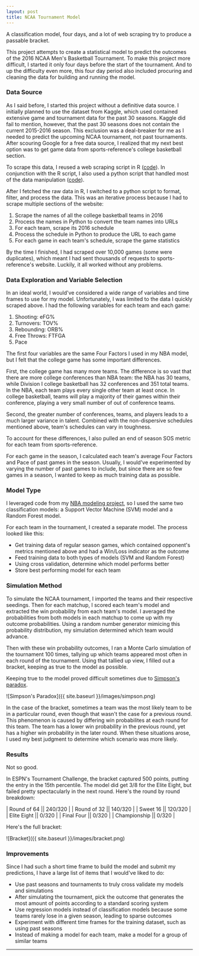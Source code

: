 ```yaml
---
layout: post
title: NCAA Tournament Model
---
```


A classification model, four days, and a lot of web scraping try to produce a passable bracket.

This project attempts to create a statistical model to predict the outcomes of the 2016 NCAA Men's Basketball Tournament.  To make this project more difficult, I started it only four days before the start of the tournament.  And to up the difficulty even more, this four day period also included procuring and cleaning the data for building and running the model.

### Data Source
As I said before, I started this project without a definitive data source.  I initially planned to use the dataset from Kaggle, which used contained extensive game and tournament data for the past 30 seasons.  Kaggle did fail to mention, however, that the past 30 seasons does not contain the current 2015-2016 season.  This exclusion was a deal-breaker for me as I needed to predict the upcoming NCAA tournament, not past tournaments.  After scouring Google for a free data source, I realized that my next best option was to get game data from sports-reference's college basketball section.

To scrape this data, I reused a web scraping script in R ([code](https://github.com/mprego/NCAA/blob/master/data_scrape.R)).  In conjunction with the R script, I also used a python script that handled most of the data manipulation ([code](https://github.com/mprego/NCAA/blob/master/data_proc_2016.py)).

After I fetched the raw data in R, I switched to a python script to format, filter, and process the data.  This was an iterative process because I had to scrape multiple sections of the website:

1. Scrape the names of all the college basketball teams in 2016
2. Process the names in Python to convert the team names into URLs
3. For each team, scrape its 2016 schedule
4. Process the schedule in Python to produce the URL to each game
5. For each game in each team's schedule, scrape the game statistics

By the time I finished, I had scraped over 10,000 games (some were duplicates), which meant I had sent thousands of requests to sports-reference's website.  Luckily, it all worked without any problems.

### Data Exploration and Variable Selection
In an ideal world, I would've considered a wide range of variables and time frames to use for my model.  Unfortunately, I was limited to the data I quickly scraped above.  I had the following variables for each team and each game:

1. Shooting: eFG%
2. Turnovers: TOV%
3. Rebounding: ORB%
4. Free Throws: FTFGA
5. Pace

The first four variables are the same Four Factors I used in my NBA model, but I felt that the college game has some important differences.  

First, the college game has many more teams.  The difference is so vast that there are more college conferences than NBA team: the NBA has 30 teams, while Division I college basketball has 32 conferences and 351 total teams.  In the NBA, each team plays every single other team at least once.  In college basketball, teams will play a majority of their games within their conference, playing a very small number of out of conference teams.

Second, the greater number of conferences, teams, and players leads to a much larger variance in talent.  Combined with the non-dispersive schedules mentioned above, team's schedules can vary in toughness.

To account for these differences, I also pulled an end of season SOS metric for each team from sports-reference.

For each game in the season, I calculated each team's average Four Factors and Pace of past games in the season.  Usually, I would've experimented by varying the number of past games to include, but since there are so few games in a season, I wanted to keep as much training data as possible.

### Model Type
I leveraged code from my [NBA modeling project](http://mprego.github.io/NBA_Model/), so I used the same two classification models: a Support Vector Machine (SVM) model and a Random Forest model.  

For each team in the tournament, I created a separate model.  The process looked like this:

- Get training data of regular season games, which contained opponent's metrics mentioned above and had a Win/Loss indicator as the outcome
- Feed training data to both types of models (SVM and Random Forest)
- Using cross validation, determine which model performs better
- Store best performing model for each team


### Simulation Method
To simulate the NCAA tournament, I imported the teams and their respective seedings.  Then for each matchup, I scored each team's model and extracted the win probability from each team's model.  I averaged the probabilities from both models in each matchup to come up with my outcome probabilities.  Using a random number generator mimicing this probability distribution, my simulation determined which team would advance.

Then with these win probability outcomes, I ran a Monte Carlo simulation of the tournament 100 times, tallying up which teams appeared most often in each round of the tournament.  Using that tallied up view, I filled out a bracket, keeping as true to the model as possible.

Keeping true to the model proved difficult sometimes due to [Simpson's paradox](https://en.wikipedia.org/wiki/Simpson%27s_paradox).  

![Simpson's Paradox]({{ site.baseurl }}/images/simpson.png)

In the case of the bracket, sometimes a team was the most likely team to be in a particular round, even though that wasn't the case for a previous round.  This phenomenon is caused by differing win probabilites at each round for this team.  The team has a lower win probability in the previous round, yet has a higher win probability in the later round.  When these situations arose, I used my best judgment to determine which scenario was more likely.  


### Results

Not so good.

In ESPN's Tournament Challenge, the bracket captured 500 points, putting the entry in the 15th percentile.  The model did get 3/8 for the Elite Eight, but failed pretty spectacularly in the next round.  Here's the round by round breakdown:

| Round of 64 || 240/320 |
| Round of 32 || 140/320 |
| Sweet 16 || 120/320 |
| Elite Eight || 0/320 |
| Final Four || 0/320 |
| Championship || 0/320 |

Here's the full bracket:

![Bracket]({{ site.baseurl }}/images/bracket.png)

### Improvements
Since I had such a short time frame to build the model and submit my predictions, I have a large list of items that I would've liked to do:

- Use past seasons and tournaments to truly cross validate my models and simulations
- After simulating the tournament, pick the outcome that generates the most amount of points according to a standard scoring system
- Use regression models instead of classification models because some teams rarely lose in a given season, leading to sparse outcomes
- Experiment with different time frames for the training dataset, such as using past seasons
- Instead of making a model for each team, make a model for a group of similar teams

****
